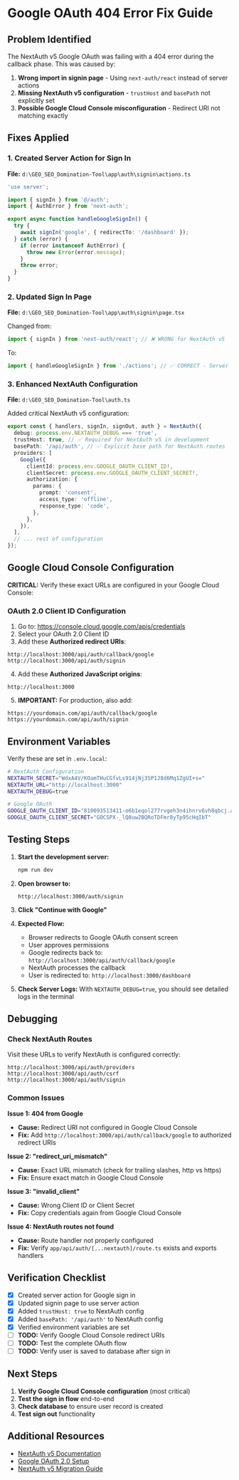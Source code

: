 # Google OAuth 404 Error Fix Guide

## Problem Identified

The NextAuth v5 Google OAuth was failing with a 404 error during the callback phase. This was caused by:

1. **Wrong import in signin page** - Using `next-auth/react` instead of server actions
2. **Missing NextAuth v5 configuration** - `trustHost` and `basePath` not explicitly set
3. **Possible Google Cloud Console misconfiguration** - Redirect URI not matching exactly

## Fixes Applied

### 1. Created Server Action for Sign In

**File:** `d:\GEO_SEO_Domination-Tool\app\auth\signin\actions.ts`

```typescript
'use server';

import { signIn } from '@/auth';
import { AuthError } from 'next-auth';

export async function handleGoogleSignIn() {
  try {
    await signIn('google', { redirectTo: '/dashboard' });
  } catch (error) {
    if (error instanceof AuthError) {
      throw new Error(error.message);
    }
    throw error;
  }
}
```

### 2. Updated Sign In Page

**File:** `d:\GEO_SEO_Domination-Tool\app\auth\signin\page.tsx`

Changed from:
```typescript
import { signIn } from 'next-auth/react'; // ❌ WRONG for NextAuth v5
```

To:
```typescript
import { handleGoogleSignIn } from './actions'; // ✅ CORRECT - Server action
```

### 3. Enhanced NextAuth Configuration

**File:** `d:\GEO_SEO_Domination-Tool\auth.ts`

Added critical NextAuth v5 configuration:

```typescript
export const { handlers, signIn, signOut, auth } = NextAuth({
  debug: process.env.NEXTAUTH_DEBUG === 'true',
  trustHost: true, // ✅ Required for NextAuth v5 in development
  basePath: '/api/auth', // ✅ Explicit base path for NextAuth routes
  providers: [
    Google({
      clientId: process.env.GOOGLE_OAUTH_CLIENT_ID!,
      clientSecret: process.env.GOOGLE_OAUTH_CLIENT_SECRET!,
      authorization: {
        params: {
          prompt: 'consent',
          access_type: 'offline',
          response_type: 'code',
        },
      },
    }),
  ],
  // ... rest of configuration
});
```

## Google Cloud Console Configuration

**CRITICAL:** Verify these exact URLs are configured in your Google Cloud Console:

### OAuth 2.0 Client ID Configuration

1. Go to: https://console.cloud.google.com/apis/credentials
2. Select your OAuth 2.0 Client ID
3. Add these **Authorized redirect URIs**:

```
http://localhost:3000/api/auth/callback/google
http://localhost:3000/api/auth/signin
```

4. Add these **Authorized JavaScript origins**:

```
http://localhost:3000
```

5. **IMPORTANT:** For production, also add:

```
https://yourdomain.com/api/auth/callback/google
https://yourdomain.com/api/auth/signin
```

## Environment Variables

Verify these are set in `.env.local`:

```bash
# NextAuth Configuration
NEXTAUTH_SECRET="WdxA4V/KOamTHuCGfvLs914jNj3SP1J8d6Mq1ZgUI+s="
NEXTAUTH_URL="http://localhost:3000"
NEXTAUTH_DEBUG=true

# Google OAuth
GOOGLE_OAUTH_CLIENT_ID="810093513411-o6b1eqol277rvgeh3n4ihnrv6vh8qbcj.apps.googleusercontent.com"
GOOGLE_OAUTH_CLIENT_SECRET="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"
```

## Testing Steps

1. **Start the development server:**
   ```bash
   npm run dev
   ```

2. **Open browser to:**
   ```
   http://localhost:3000/auth/signin
   ```

3. **Click "Continue with Google"**

4. **Expected Flow:**
   - Browser redirects to Google OAuth consent screen
   - User approves permissions
   - Google redirects back to: `http://localhost:3000/api/auth/callback/google`
   - NextAuth processes the callback
   - User is redirected to: `http://localhost:3000/dashboard`

5. **Check Server Logs:**
   With `NEXTAUTH_DEBUG=true`, you should see detailed logs in the terminal

## Debugging

### Check NextAuth Routes

Visit these URLs to verify NextAuth is configured correctly:

```
http://localhost:3000/api/auth/providers
http://localhost:3000/api/auth/csrf
http://localhost:3000/api/auth/signin
```

### Common Issues

**Issue 1: 404 from Google**
- **Cause:** Redirect URI not configured in Google Cloud Console
- **Fix:** Add `http://localhost:3000/api/auth/callback/google` to authorized redirect URIs

**Issue 2: "redirect_uri_mismatch"**
- **Cause:** Exact URL mismatch (check for trailing slashes, http vs https)
- **Fix:** Ensure exact match in Google Cloud Console

**Issue 3: "invalid_client"**
- **Cause:** Wrong Client ID or Client Secret
- **Fix:** Copy credentials again from Google Cloud Console

**Issue 4: NextAuth routes not found**
- **Cause:** Route handler not properly configured
- **Fix:** Verify `app/api/auth/[...nextauth]/route.ts` exists and exports handlers

## Verification Checklist

- [x] Created server action for Google sign in
- [x] Updated signin page to use server action
- [x] Added `trustHost: true` to NextAuth config
- [x] Added `basePath: '/api/auth'` to NextAuth config
- [x] Verified environment variables are set
- [ ] **TODO:** Verify Google Cloud Console redirect URIs
- [ ] **TODO:** Test the complete OAuth flow
- [ ] **TODO:** Verify user is saved to database after sign in

## Next Steps

1. **Verify Google Cloud Console configuration** (most critical)
2. **Test the sign in flow** end-to-end
3. **Check database** to ensure user record is created
4. **Test sign out** functionality

## Additional Resources

- [NextAuth v5 Documentation](https://authjs.dev/)
- [Google OAuth 2.0 Setup](https://developers.google.com/identity/protocols/oauth2)
- [NextAuth v5 Migration Guide](https://authjs.dev/getting-started/migrating-to-v5)
